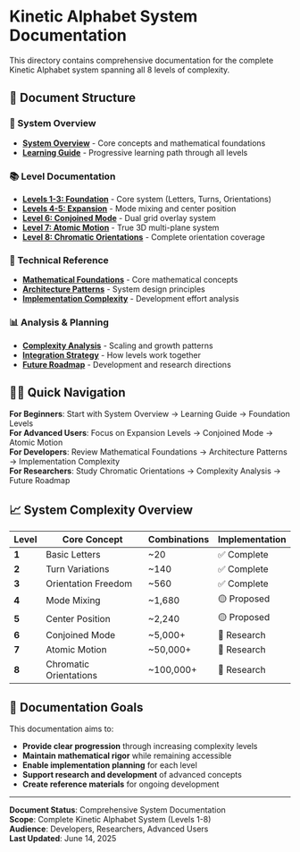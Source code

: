 # Kinetic Alphabet System Documentation

This directory contains comprehensive documentation for the complete Kinetic Alphabet system spanning all 8 levels of complexity.

## 📁 Document Structure

### 🎯 System Overview

- **[System Overview](01-system-overview.md)** - Core concepts and mathematical foundations
- **[Learning Guide](02-learning-guide.md)** - Progressive learning path through all levels

### 📚 Level Documentation

- **[Levels 1-3: Foundation](03-foundation-levels.md)** - Core system (Letters, Turns, Orientations)
- **[Levels 4-5: Expansion](04-expansion-levels.md)** - Mode mixing and center position
- **[Level 6: Conjoined Mode](05-conjoined-mode.md)** - Dual grid overlay system
- **[Level 7: Atomic Motion](06-atomic-motion.md)** - True 3D multi-plane system
- **[Level 8: Chromatic Orientations](07-chromatic-orientations.md)** - Complete orientation coverage

### 🔧 Technical Reference

- **[Mathematical Foundations](08-mathematical-foundations.md)** - Core mathematical concepts
- **[Architecture Patterns](09-architecture-patterns.md)** - System design principles
- **[Implementation Complexity](10-implementation-complexity.md)** - Development effort analysis

### 📊 Analysis & Planning

- **[Complexity Analysis](11-complexity-analysis.md)** - Scaling and growth patterns
- **[Integration Strategy](12-integration-strategy.md)** - How levels work together
- **[Future Roadmap](13-future-roadmap.md)** - Development and research directions

## 🏃‍♂️ Quick Navigation

**For Beginners**: Start with System Overview → Learning Guide → Foundation Levels  
**For Advanced Users**: Focus on Expansion Levels → Conjoined Mode → Atomic Motion  
**For Developers**: Review Mathematical Foundations → Architecture Patterns → Implementation Complexity  
**For Researchers**: Study Chromatic Orientations → Complexity Analysis → Future Roadmap

## 📈 System Complexity Overview

| Level | Core Concept           | Combinations | Implementation |
| ----- | ---------------------- | ------------ | -------------- |
| **1** | Basic Letters          | ~20          | ✅ Complete    |
| **2** | Turn Variations        | ~140         | ✅ Complete    |
| **3** | Orientation Freedom    | ~560         | ✅ Complete    |
| **4** | Mode Mixing            | ~1,680       | 🟡 Proposed    |
| **5** | Center Position        | ~2,240       | 🟡 Proposed    |
| **6** | Conjoined Mode         | ~5,000+      | 🔬 Research    |
| **7** | Atomic Motion          | ~50,000+     | 🔬 Research    |
| **8** | Chromatic Orientations | ~100,000+    | 🔬 Research    |

## 🎯 Documentation Goals

This documentation aims to:

- **Provide clear progression** through increasing complexity levels
- **Maintain mathematical rigor** while remaining accessible
- **Enable implementation planning** for each level
- **Support research and development** of advanced concepts
- **Create reference materials** for ongoing development

---

**Document Status**: Comprehensive System Documentation  
**Scope**: Complete Kinetic Alphabet System (Levels 1-8)  
**Audience**: Developers, Researchers, Advanced Users  
**Last Updated**: June 14, 2025
